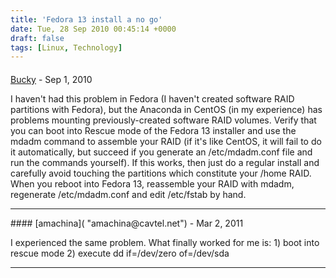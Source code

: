 ```yaml
---
title: 'Fedora 13 install a no go'
date: Tue, 28 Sep 2010 00:45:14 +0000
draft: false
tags: [Linux, Technology]
---
```



#### 
[Bucky]( "bucky@mightytikigod.com") - <time datetime="2010-09-27 21:46:06">Sep 1, 2010</time>

I haven't had this problem in Fedora (I haven't created software RAID partitions with Fedora), but the Anaconda in CentOS (in my experience) has problems mounting previously-created software RAID volumes. Verify that you can boot into Rescue mode of the Fedora 13 installer and use the mdadm command to assemble your RAID (if it's like CentOS, it will fail to do it automatically, but succeed if you generate an /etc/mdadm.conf file and run the commands yourself). If this works, then just do a regular install and carefully avoid touching the partitions which constitute your /home RAID. When you reboot into Fedora 13, reassemble your RAID with mdadm, regenerate /etc/mdadm.conf and edit /etc/fstab by hand.
<hr />
#### 
[amachina]( "amachina@cavtel.net") - <time datetime="2011-03-15 21:31:07">Mar 2, 2011</time>

I experienced the same problem. What finally worked for me is: 1) boot into rescue mode 2) execute dd if=/dev/zero of=/dev/sda
<hr />
